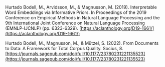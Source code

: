 

Hurtado Bodell, M., Arvidsson, M., & Magnusson, M. (2019). Interpretable Word Embeddings via Informative Priors. In Proceedings of the 2019 Conference on Empirical Methods in Natural Language Processing and the 9th International Joint Conference on Natural Language Processing (EMNLP-IJCNLP) (pp. 6323-6329). [https://aclanthology.org/D19-1661/](https://aclanthology.org/D19-1661/)


Hurtado Bodell, M., Magnusson, M., & Mützel, S. (2022). From Documents to Data: A Framework for Total Corpus Quality. Socius, 8. [https://journals.sagepub.com/doi/full/10.1177/23780231221135523](https://journals.sagepub.com/doi/full/10.1177/23780231221135523)
